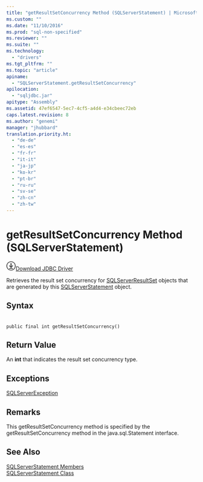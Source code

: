 ```yaml
---
title: "getResultSetConcurrency Method (SQLServerStatement) | Microsoft Docs"
ms.custom: ""
ms.date: "11/10/2016"
ms.prod: "sql-non-specified"
ms.reviewer: ""
ms.suite: ""
ms.technology: 
  - "drivers"
ms.tgt_pltfrm: ""
ms.topic: "article"
apiname: 
  - "SQLServerStatement.getResultSetConcurrency"
apilocation: 
  - "sqljdbc.jar"
apitype: "Assembly"
ms.assetid: 47ef6547-5ec7-4cf5-a4d4-e34cbeec72eb
caps.latest.revision: 8
ms.author: "genemi"
manager: "jhubbard"
translation.priority.ht: 
  - "de-de"
  - "es-es"
  - "fr-fr"
  - "it-it"
  - "ja-jp"
  - "ko-kr"
  - "pt-br"
  - "ru-ru"
  - "sv-se"
  - "zh-cn"
  - "zh-tw"
---
```

# getResultSetConcurrency Method (SQLServerStatement)
![Download](../../../ssdt/media/download.png)[Download JDBC Driver](http://go.microsoft.com/fwlink/?LinkId=245496)

  Retrieves the result set concurrency for [SQLServerResultSet](../../../connect/jdbc/reference/sqlserverresultset-class.md) objects that are generated by this [SQLServerStatement](../../../connect/jdbc/reference/sqlserverstatement-class.md) object.  
  
## Syntax  
  
```  
  
public final int getResultSetConcurrency()  
```  
  
## Return Value  
 An **int** that indicates the result set concurrency type.  
  
## Exceptions  
 [SQLServerException](../../../connect/jdbc/reference/sqlserverexception-class.md)  
  
## Remarks  
 This getResultSetConcurrency method is specified by the getResultSetConcurrency method in the java.sql.Statement interface.  
  
## See Also  
 [SQLServerStatement Members](../../../connect/jdbc/reference/sqlserverstatement-members.md)   
 [SQLServerStatement Class](../../../connect/jdbc/reference/sqlserverstatement-class.md)  
  
  